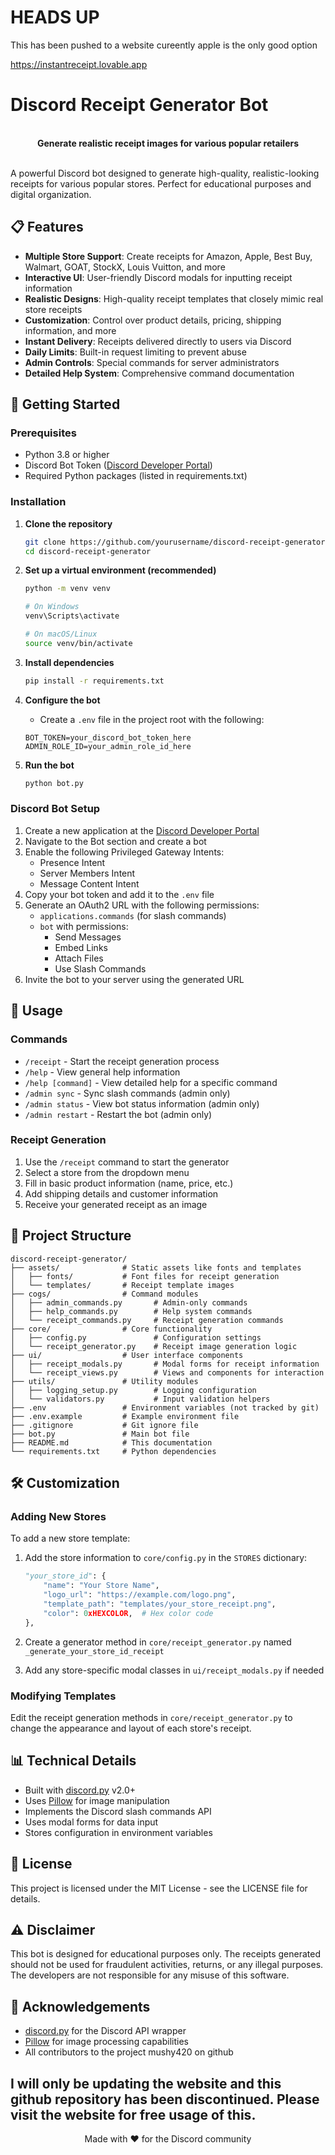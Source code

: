 # HEADS UP

This has been pushed to a website cureently apple is the only good option

https://instantreceipt.lovable.app


# Discord Receipt Generator Bot

<div align="center">
  <br>
  <b>Generate realistic receipt images for various popular retailers</b>
  <br>
  <br>
</div>

A powerful Discord bot designed to generate high-quality, realistic-looking receipts for various popular stores. Perfect for educational purposes and digital organization.

## 📋 Features

- **Multiple Store Support**: Create receipts for Amazon, Apple, Best Buy, Walmart, GOAT, StockX, Louis Vuitton, and more
- **Interactive UI**: User-friendly Discord modals for inputting receipt information
- **Realistic Designs**: High-quality receipt templates that closely mimic real store receipts
- **Customization**: Control over product details, pricing, shipping information, and more
- **Instant Delivery**: Receipts delivered directly to users via Discord
- **Daily Limits**: Built-in request limiting to prevent abuse
- **Admin Controls**: Special commands for server administrators
- **Detailed Help System**: Comprehensive command documentation

## 🚀 Getting Started

### Prerequisites

- Python 3.8 or higher
- Discord Bot Token ([Discord Developer Portal](https://discord.com/developers/applications))
- Required Python packages (listed in requirements.txt)

### Installation

1. **Clone the repository**
   ```bash
   git clone https://github.com/yourusername/discord-receipt-generator.git
   cd discord-receipt-generator
   ```

2. **Set up a virtual environment (recommended)**
   ```bash
   python -m venv venv
   
   # On Windows
   venv\Scripts\activate
   
   # On macOS/Linux
   source venv/bin/activate
   ```

3. **Install dependencies**
   ```bash
   pip install -r requirements.txt
   ```

4. **Configure the bot**
   - Create a `.env` file in the project root with the following:
   ```
   BOT_TOKEN=your_discord_bot_token_here
   ADMIN_ROLE_ID=your_admin_role_id_here
   ```

5. **Run the bot**
   ```bash
   python bot.py
   ```

### Discord Bot Setup

1. Create a new application at the [Discord Developer Portal](https://discord.com/developers/applications)
2. Navigate to the Bot section and create a bot
3. Enable the following Privileged Gateway Intents:
   - Presence Intent
   - Server Members Intent
   - Message Content Intent
4. Copy your bot token and add it to the `.env` file
5. Generate an OAuth2 URL with the following permissions:
   - `applications.commands` (for slash commands)
   - `bot` with permissions:
     - Send Messages
     - Embed Links
     - Attach Files
     - Use Slash Commands
6. Invite the bot to your server using the generated URL

## 📝 Usage

### Commands

- `/receipt` - Start the receipt generation process
- `/help` - View general help information
- `/help [command]` - View detailed help for a specific command
- `/admin sync` - Sync slash commands (admin only)
- `/admin status` - View bot status information (admin only)
- `/admin restart` - Restart the bot (admin only)

### Receipt Generation

1. Use the `/receipt` command to start the generator
2. Select a store from the dropdown menu
3. Fill in basic product information (name, price, etc.)
4. Add shipping details and customer information
5. Receive your generated receipt as an image

## 📁 Project Structure

```
discord-receipt-generator/
├── assets/              # Static assets like fonts and templates
│   ├── fonts/           # Font files for receipt generation
│   └── templates/       # Receipt template images
├── cogs/                # Command modules
│   ├── admin_commands.py       # Admin-only commands
│   ├── help_commands.py        # Help system commands
│   └── receipt_commands.py     # Receipt generation commands
├── core/                # Core functionality
│   ├── config.py               # Configuration settings
│   └── receipt_generator.py    # Receipt image generation logic
├── ui/                  # User interface components
│   ├── receipt_modals.py       # Modal forms for receipt information
│   └── receipt_views.py        # Views and components for interaction
├── utils/               # Utility modules
│   ├── logging_setup.py        # Logging configuration
│   └── validators.py           # Input validation helpers
├── .env                 # Environment variables (not tracked by git)
├── .env.example         # Example environment file
├── .gitignore           # Git ignore file
├── bot.py               # Main bot file
├── README.md            # This documentation
└── requirements.txt     # Python dependencies
```

## 🛠️ Customization

### Adding New Stores

To add a new store template:

1. Add the store information to `core/config.py` in the `STORES` dictionary:
   ```python
   "your_store_id": {
       "name": "Your Store Name",
       "logo_url": "https://example.com/logo.png",
       "template_path": "templates/your_store_receipt.png",
       "color": 0xHEXCOLOR,  # Hex color code
   },
   ```

2. Create a generator method in `core/receipt_generator.py` named `_generate_your_store_id_receipt`

3. Add any store-specific modal classes in `ui/receipt_modals.py` if needed

### Modifying Templates

Edit the receipt generation methods in `core/receipt_generator.py` to change the appearance and layout of each store's receipt.

## 📊 Technical Details

- Built with [discord.py](https://github.com/Rapptz/discord.py) v2.0+
- Uses [Pillow](https://python-pillow.org/) for image manipulation
- Implements the Discord slash commands API
- Uses modal forms for data input
- Stores configuration in environment variables

## 📄 License

This project is licensed under the MIT License - see the LICENSE file for details.

## ⚠️ Disclaimer

This bot is designed for educational purposes only. The receipts generated should not be used for fraudulent activities, returns, or any illegal purposes. The developers are not responsible for any misuse of this software.

## 🙏 Acknowledgements

- [discord.py](https://github.com/Rapptz/discord.py) for the Discord API wrapper
- [Pillow](https://python-pillow.org/) for image processing capabilities
- All contributors to the project
mushy420 on github

I will only be updating the website and this github repository has been discontinued. Please visit the website for free usage of this.
---

<div align="center">
  Made with ❤️ for the Discord community
</div>
